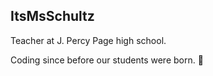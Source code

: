 ## ItsMsSchultz

Teacher at J. Percy Page high school.

Coding since before our students were born. 👵
